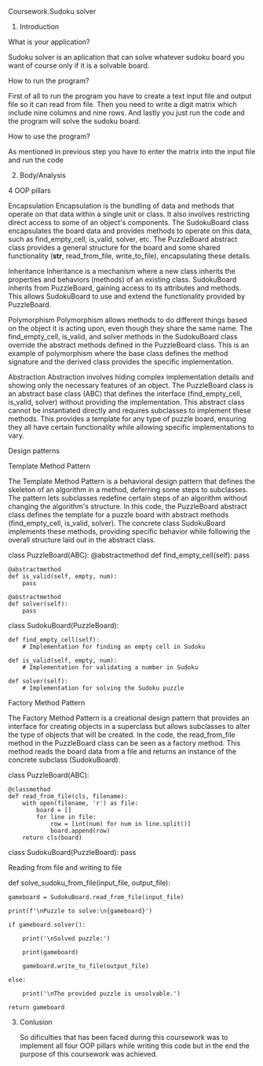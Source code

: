   Coursework.Sudoku solver
1. Introduction
   
  What is your application?

Sudoku solver is an aplication that can solve whatever sudoku board you want of course only if it is a solvable board.

  How to run the program?

First of all to run the program you have to create a text input file and output file so it can read from file. Then you need to write a digit matrix which include nine columns and nine rows. And lastly you just run the code and the program will solve the sudoku board.

  How to use the program?

As mentioned in previous step you have to enter the matrix into the input file and run the code

2. Body/Analysis

 4 OOP pillars

  Encapsulation
Encapsulation is the bundling of data and methods that operate on that data within a single unit or class. It also involves restricting direct access to some of an object's components.
The SudokuBoard class encapsulates the board data and provides methods to operate on this data, such as find_empty_cell, is_valid, solver, etc.
The PuzzleBoard abstract class provides a general structure for the board and some shared functionality (__str__, read_from_file, write_to_file), encapsulating these details.

  Inheritance
Inheritance is a mechanism where a new class inherits the properties and behaviors (methods) of an existing class.
SudokuBoard inherits from PuzzleBoard, gaining access to its attributes and methods. This allows SudokuBoard to use and extend the functionality provided by PuzzleBoard.

  Polymorphism
Polymorphism allows methods to do different things based on the object it is acting upon, even though they share the same name.
The find_empty_cell, is_valid, and solver methods in the SudokuBoard class override the abstract methods defined in the PuzzleBoard class. This is an example of polymorphism where the base class defines the method signature and the derived class provides the specific implementation.

  Abstraction
Abstraction involves hiding complex implementation details and showing only the necessary features of an object.
The PuzzleBoard class is an abstract base class (ABC) that defines the interface (find_empty_cell, is_valid, solver) without providing the implementation. This abstract class cannot be instantiated directly and requires subclasses to implement these methods. This provides a template for any type of puzzle board, ensuring they all have certain functionality while allowing specific implementations to vary.

 Design patterns
 
  Template Method Pattern
  
The Template Method Pattern is a behavioral design pattern that defines the skeleton of an algorithm in a method, deferring some steps to subclasses. The pattern lets subclasses redefine certain steps of an algorithm without changing the algorithm's structure.
In this code, the PuzzleBoard abstract class defines the template for a puzzle board with abstract methods (find_empty_cell, is_valid, solver). The concrete class SudokuBoard implements these methods, providing specific behavior while following the overall structure laid out in the abstract class.

class PuzzleBoard(ABC):
    @abstractmethod
    def find_empty_cell(self):
        pass

    @abstractmethod
    def is_valid(self, empty, num):
        pass

    @abstractmethod
    def solver(self):
        pass

class SudokuBoard(PuzzleBoard):

    def find_empty_cell(self):
        # Implementation for finding an empty cell in Sudoku

    def is_valid(self, empty, num):
        # Implementation for validating a number in Sudoku

    def solver(self):
        # Implementation for solving the Sudoku puzzle
        
  Factory Method Pattern

The Factory Method Pattern is a creational design pattern that provides an interface for creating objects in a superclass but allows subclasses to alter the type of objects that will be created.
In the code, the read_from_file method in the PuzzleBoard class can be seen as a factory method. This method reads the board data from a file and returns an instance of the concrete subclass (SudokuBoard).

class PuzzleBoard(ABC):

    @classmethod
    def read_from_file(cls, filename):
        with open(filename, 'r') as file:
            board = []
            for line in file:
                row = [int(num) for num in line.split()]
                board.append(row)
        return cls(board)

class SudokuBoard(PuzzleBoard):
    pass
    
 Reading from file and writing to file

 def solve_sudoku_from_file(input_file, output_file):
 
    gameboard = SudokuBoard.read_from_file(input_file)
    
    print(f'\nPuzzle to solve:\n{gameboard}')
    
    if gameboard.solver():
    
        print('\nSolved puzzle:')
        
        print(gameboard)
        
        gameboard.write_to_file(output_file)
        
    else:
    
        print('\nThe provided puzzle is unsolvable.')
        
    return gameboard

3. Conlusion
   
   So dificulties that has been faced during this coursework was to implement all four OOP pillars while writing this code but in the end the purpose of this coursework was achieved.




